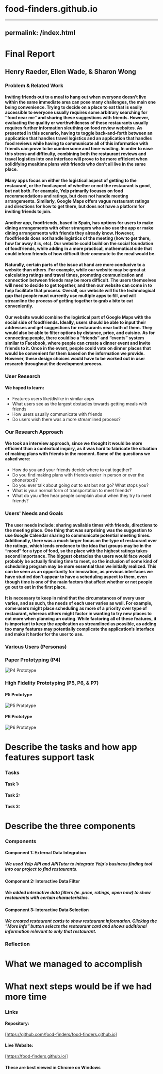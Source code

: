 # food-finders.github.io

---
permalink: /index.html
---

# Final Report
## Henry Raeder, Ellen Wade, & Sharon Wong

### Problem & Related Work
#### Inviting friends out to a meal to hang out when everyone doesn’t live within the same immediate area can pose many challenges, the main one being convenience. Trying to decide on a place to eat that is easily accessible to everyone usually requires some arbitrary searching for “food near me” and sharing these suggestions with friends. However, evaluating the quality or worthwhileness of these restaurants usually requires further information sleuthing on food review websites. As presented in this scenario, having to toggle back-and-forth between an application that handles travel logistics and an application that handles food reviews while having to communicate all of this information with friends can prove to be cumbersome and time-wasting. In order to ease this stress and difficulty, combining both the restaurant reviews and travel logistics into one interface will prove to be more efficient when solidifying mealtime plans with friends who don’t all live in the same place.

#### Many apps focus on either the logistical aspect of getting to the restaurant, or the food aspect of whether or not the restaurant is good, but not both. For example, Yelp primarily focuses on food recommendations and ratings, but does not handle meeting arrangements. Similarly, Google Maps offers vague restaurant ratings and directions for how to get there, but does not have a platform for inviting friends to join.

#### Another app, foodfriends, based in Spain, has options for users to make dining arrangements with other strangers who also use the app or make dining arrangements with friends they already know. However, foodfriends does not handle logistics of the meeting (how to get there, how far away it is, etc). Our website could build on the social foundation of foodfriends, while adding in a more practical, mathematical side that could inform friends of how difficult their commute to the meal would be.

#### Naturally, certain parts of the issue at hand are more conducive to a website than others. For example, while our website may be great at calculating ratings and travel times, promoting communication and connection between friends may be more difficult. The users themselves will need to decide to get together, and then our website can come in to help facilitate that process. Overall, our website will fix the technological gap that people must currently use multiple apps to fill, and will streamline the process of getting together to grab a bite to eat conveniently.

#### Our website would combine the logistical part of Google Maps with the social side of foodfriends. Ideally, users should be able to input their addresses and get suggestions for restaurants near both of them. They would also be able to filter options by distance, price, and cuisine. As for connecting people, there could be a “friends” and “events” system similar to Facebook, where people can create a dinner event and invite friends to it. Once in the event, people could vote on dinner places that would be convenient for them based on the information we provide. However, these design choices would have to be worked out in user research throughout the development process.

### User Research
#### We hoped to learn: 

* Features users like/dislike in similar apps
* What users see as the largest obstacles towards getting meals with friends
* How users usually communicate with friends
* Do users wish there was a more streamlined process?

### Our Research Approach
#### We took an interview approach, since we thought it would be more efficient than a contextual inquiry, as it was hard to fabricate the situation of making plans with friends in the moment. Some of the questions we asked were:

* How do you and your friends decide where to eat together? 
* Do you find making plans with friends easier in person or over the phone(text)?
* Do you ever talk about going out to eat but not go? What stops you?
* What is your normal form of transportation to meet friends?
* What do you often hear people complain about when they try to meet friends?

### Users' Needs and Goals
#### The user needs include: sharing available times with friends, directions to the meeting place. One thing that was surprising was the suggestion to use Google Calendar sharing to communicate potential meeting times. Additionally, there was a much larger focus on the type of restaurant over the ratings, which lends credence to the idea that groups may be in the “mood” for a type of food, so the place with the highest ratings takes second importance. The biggest obstacles the users would face would probably be actually finding time to meet, so the inclusion of some kind of scheduling program may be more essential than we initially realized. This can be seen as an opportunity for innovation, as previous interfaces we have studied don’t appear to have a scheduling aspect to them, even though time is one of the main factors that affect whether or not people go out to eat in the first place.

#### It is necessary to keep in mind that the circumstances of every user varies, and as such, the needs of each user varies as well. For example, some users might place scheduling as more of a priority over type of restaurant, whereas others might factor in wanting to try new places to eat more when planning an outing. While factoring all of these features, it is important to keep the application as streamlined as possible, as adding too many features may potentially complicate the application’s interface and make it harder for the user to use.

### Various Users (Personas)

### Paper Prototyping (P4) 
![P4 Prototype](https://github.com/food-finders/food-finders.github.io/blob/master/paper-prototype.PNG)

### High Fidelity Prototyping (P5, P6, & P7)
#### P5 Prototype
![P5 Prototype](https://github.com/food-finders/food-finders.github.io/blob/master/p5.PNG)
#### P6 Prototype 
![P6 Prototype](https://github.com/food-finders/food-finders.github.io/blob/master/p6.PNG)

# Describe the tasks and how app features support task
### Tasks
#### Task 1: 
#### Task 2:
#### Task 3:

# Describe the three components
### Components
#### Component 1: External Data Integration
##### We used Yelp API and APITutor to integrate Yelp's business finding tool into our project to find restaurants. 

#### Component 2: Interactive Data Filter
##### We added interactive data filters (ie. price, ratings, open now) to show restaurants with certain characteristics.

#### Component 3: Interactive Data Selection
##### We created restaurant cards to show restaurant information. Clicking the "More Info" button selects the restaurant card and shows additional information relevant to only that restaurant.

### Reflection
# What we managed to accomplish
# What next steps would be if we had more time

### Links
#### Repository:
[https://github.com/food-finders/food-finders.github.io]
#### Live Website:
[https://food-finders.github.io/]
#### These are best viewed in Chrome on Windows
